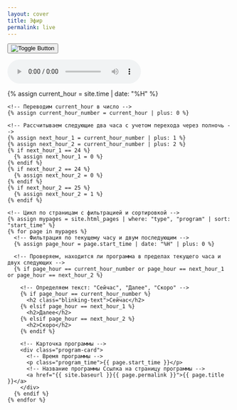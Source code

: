 ```yaml
---
layout: cover
title: Эфир
permalink: live
---
```


  <!-- Основной градиентный фон -->
  <div class="gradient"></div>

  <!-- Кнопка для скрытия/показа контента -->
<button id="toggleButton" class="button-toggle">
  <img src="{{ site.baseurl }}/images/button.png" alt="Toggle Button" />
</button>

<script src="{{ site.baseurl }}/asserts/js/script.js"></script>


  <!-- Аудиоплеер, скрытый по умолчанию -->
  <audio id="audioPlayer" controls></audio>

  <!-- Секция для отображения карточек программ -->
  <div id="programsContainer" class="programs-grid">
    <!-- Получаем текущий час -->
    {% assign current_hour = site.time | date: "%H" %}

    <!-- Переводим current_hour в число -->
    {% assign current_hour_number = current_hour | plus: 0 %}

    <!-- Рассчитываем следующие два часа с учетом перехода через полночь -->
    {% assign next_hour_1 = current_hour_number | plus: 1 %}
    {% assign next_hour_2 = current_hour_number | plus: 2 %}
    {% if next_hour_1 == 24 %}
      {% assign next_hour_1 = 0 %}
    {% endif %}
    {% if next_hour_2 == 24 %}
      {% assign next_hour_2 = 0 %}
    {% endif %}
    {% if next_hour_2 == 25 %}
      {% assign next_hour_2 = 1 %}
    {% endif %}

    <!-- Цикл по страницам с фильтрацией и сортировкой -->
    {% assign mypages = site.html_pages | where: "type", "program" | sort: "start_time" %}
    {% for page in mypages %}
      <!-- Фильтрация по текущему часу и двум последующим -->
      {% assign page_hour = page.start_time | date: "%H" | plus: 0 %}

      <!-- Проверяем, находится ли программа в пределах текущего часа и двух следующих -->
      {% if page_hour == current_hour_number or page_hour == next_hour_1 or page_hour == next_hour_2 %}

        <!-- Определяем текст: "Сейчас", "Далее", "Скоро" -->
        {% if page_hour == current_hour_number %}
          <h2 class="blinking-text">Сейчас</h2>
        {% elsif page_hour == next_hour_1 %}
          <h2>Далее</h2>
        {% elsif page_hour == next_hour_2 %}
          <h2>Скоро</h2>
        {% endif %}

        <!-- Карточка программы -->
        <div class="program-card">
          <!-- Время программы -->
          <p class="program_time">{{ page.start_time }}</p>
          <!-- Название программы Ссылка на страницу программы -->
          <a href="{{ site.baseurl }}{{ page.permalink }}">{{ page.title }}</a>
        </div>
      {% endif %}
    {% endfor %}
  </div>
